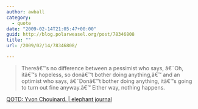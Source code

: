 ```yaml
---
author: awball
category:
  - quote
date: "2009-02-14T21:05:47+00:00"
guid: http://blog.polarweasel.org/post/78346808
title: ""
url: /2009/02/14/78346808/

---
```

> Thereâ€™s no difference between a pessimist who says, â€˜Oh, itâ€™s hopeless, so donâ€™t bother doing anything,â€™ and an optimist who says, â€˜Donâ€™t bother doing anything, itâ€™s going to turn out fine anyway.â€™ Either way, nothing happens.

 [QOTD: Yvon Chouinard. \| elephant journal](http://www.elephantjournal.com/2009/02/qotd-yvon-chouinard/)
